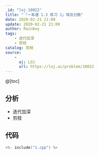 ```yaml
---
_id: "loj-10022"
title: "「一本通 1.3 练习 1」埃及分数"
date: 2020-02-21 21:09
update: 2020-02-21 21:09
author: Rainboy
tags:
    - 迭代加深
    - 剪枝
catalog: 剪枝
source: 
    - 
      oj: LOJ
      url: https://loj.ac/problem/10022
---
```



@[toc]
## 分析

- 迭代加深
- 剪枝

## 代码

```c
<%- include("1.cpp") %>
```

